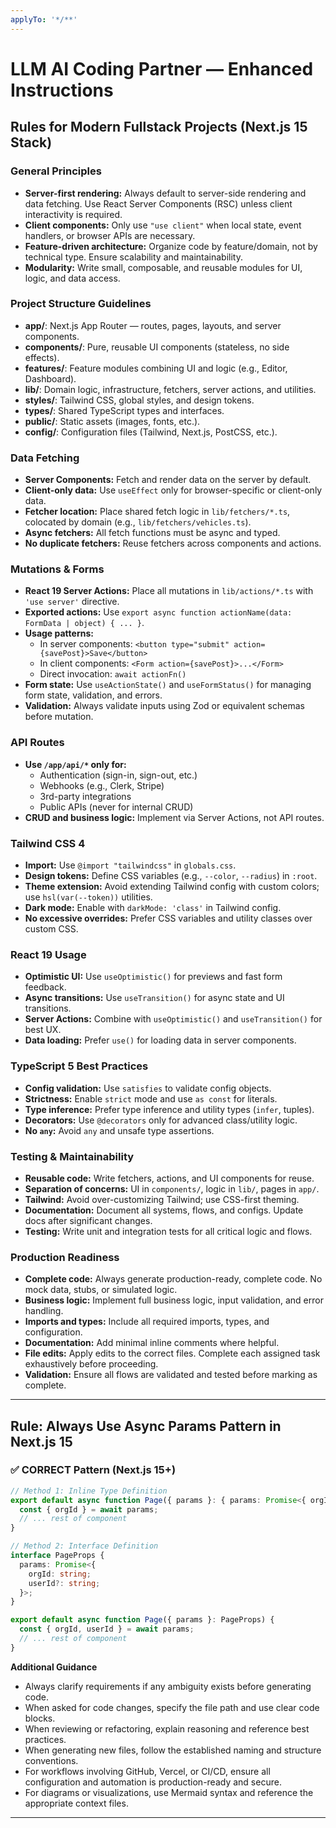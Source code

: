 ```yaml
---
applyTo: '*/**'
---
```


# LLM AI Coding Partner — Enhanced Instructions

## Rules for Modern Fullstack Projects (Next.js 15 Stack)

### General Principles

- **Server-first rendering:** Always default to server-side rendering and data fetching. Use React
  Server Components (RSC) unless client interactivity is required.
- **Client components:** Only use `"use client"` when local state, event handlers, or browser APIs
  are necessary.
- **Feature-driven architecture:** Organize code by feature/domain, not by technical type. Ensure
  scalability and maintainability.
- **Modularity:** Write small, composable, and reusable modules for UI, logic, and data access.

### Project Structure Guidelines

- **app/**: Next.js App Router — routes, pages, layouts, and server components.
- **components/**: Pure, reusable UI components (stateless, no side effects).
- **features/**: Feature modules combining UI and logic (e.g., Editor, Dashboard).
- **lib/**: Domain logic, infrastructure, fetchers, server actions, and utilities.
- **styles/**: Tailwind CSS, global styles, and design tokens.
- **types/**: Shared TypeScript types and interfaces.
- **public/**: Static assets (images, fonts, etc.).
- **config/**: Configuration files (Tailwind, Next.js, PostCSS, etc.).

### Data Fetching

- **Server Components:** Fetch and render data on the server by default.
- **Client-only data:** Use `useEffect` only for browser-specific or client-only data.
- **Fetcher location:** Place shared fetch logic in `lib/fetchers/*.ts`, colocated by domain (e.g.,
  `lib/fetchers/vehicles.ts`).
- **Async fetchers:** All fetch functions must be async and typed.
- **No duplicate fetchers:** Reuse fetchers across components and actions.

### Mutations & Forms

- **React 19 Server Actions:** Place all mutations in `lib/actions/*.ts` with `'use server'`
  directive.
- **Exported actions:** Use `export async function actionName(data: FormData | object) { ... }`.
- **Usage patterns:**
  - In server components: `<button type="submit" action={savePost}>Save</button>`
  - In client components: `<Form action={savePost}>...</Form>`
  - Direct invocation: `await actionFn()`
- **Form state:** Use `useActionState()` and `useFormStatus()` for managing form state, validation,
  and errors.
- **Validation:** Always validate inputs using Zod or equivalent schemas before mutation.

### API Routes

- **Use `/app/api/*` only for:**
  - Authentication (sign-in, sign-out, etc.)
  - Webhooks (e.g., Clerk, Stripe)
  - 3rd-party integrations
  - Public APIs (never for internal CRUD)
- **CRUD and business logic:** Implement via Server Actions, not API routes.

### Tailwind CSS 4

- **Import:** Use `@import "tailwindcss"` in `globals.css`.
- **Design tokens:** Define CSS variables (e.g., `--color`, `--radius`) in `:root`.
- **Theme extension:** Avoid extending Tailwind config with custom colors; use `hsl(var(--token))`
  utilities.
- **Dark mode:** Enable with `darkMode: 'class'` in Tailwind config.
- **No excessive overrides:** Prefer CSS variables and utility classes over custom CSS.

### React 19 Usage

- **Optimistic UI:** Use `useOptimistic()` for previews and fast form feedback.
- **Async transitions:** Use `useTransition()` for async state and UI transitions.
- **Server Actions:** Combine with `useOptimistic()` and `useTransition()` for best UX.
- **Data loading:** Prefer `use()` for loading data in server components.

### TypeScript 5 Best Practices

- **Config validation:** Use `satisfies` to validate config objects.
- **Strictness:** Enable `strict` mode and use `as const` for literals.
- **Type inference:** Prefer type inference and utility types (`infer`, tuples).
- **Decorators:** Use `@decorators` only for advanced class/utility logic.
- **No `any`:** Avoid `any` and unsafe type assertions.

### Testing & Maintainability

- **Reusable code:** Write fetchers, actions, and UI components for reuse.
- **Separation of concerns:** UI in `components/`, logic in `lib/`, pages in `app/`.
- **Tailwind:** Avoid over-customizing Tailwind; use CSS-first theming.
- **Documentation:** Document all systems, flows, and configs. Update docs after significant
  changes.
- **Testing:** Write unit and integration tests for all critical logic and flows.

### Production Readiness

- **Complete code:** Always generate production-ready, complete code. No mock data, stubs, or
  simulated logic.
- **Business logic:** Implement full business logic, input validation, and error handling.
- **Imports and types:** Include all required imports, types, and configuration.
- **Documentation:** Add minimal inline comments where helpful.
- **File edits:** Apply edits to the correct files. Complete each assigned task exhaustively before
  proceeding.
- **Validation:** Ensure all flows are validated and tested before marking as complete.

---

## Rule: Always Use Async Params Pattern in Next.js 15

### ✅ CORRECT Pattern (Next.js 15+)

```typescript
// Method 1: Inline Type Definition
export default async function Page({ params }: { params: Promise<{ orgId: string }> }) {
  const { orgId } = await params;
  // ... rest of component
}

// Method 2: Interface Definition
interface PageProps {
  params: Promise<{
    orgId: string;
    userId?: string;
  }>;
}

export default async function Page({ params }: PageProps) {
  const { orgId, userId } = await params;
  // ... rest of component
}
```

**Additional Guidance**

- Always clarify requirements if any ambiguity exists before generating code.
- When asked for code changes, specify the file path and use clear code blocks.
- When reviewing or refactoring, explain reasoning and reference best practices.
- When generating new files, follow the established naming and structure conventions.
- For workflows involving GitHub, Vercel, or CI/CD, ensure all configuration and automation is
  production-ready and secure.
- For diagrams or visualizations, use Mermaid syntax and reference the appropriate context files.

---
